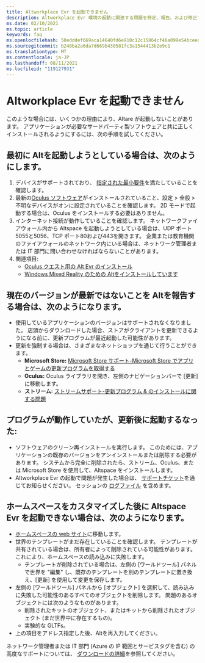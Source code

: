 ```yaml
---
title: Altworkplace Evr を起動できません
description: Altworkplace Evr 環境の起動に関連する問題を特定、報告、および修正する方法について説明します。
ms.date: 02/10/2021
ms.topic: article
keywords: faq
ms.openlocfilehash: 50edddef669aca14640fd6e910c12c15864cf46a099e54bceed40494e9817de4
ms.sourcegitcommit: b248ba2a6da7d669b430581fc3a1544413b2e9c1
ms.translationtype: MT
ms.contentlocale: ja-JP
ms.lasthandoff: 08/11/2021
ms.locfileid: "119127931"
---
```

# <a name="i-cant-launch-altspacevr"></a>Altworkplace Evr を起動できません

このような場合には、いくつかの理由により、Altare が起動しないことがあります。 アプリケーションが必要なサードパーティ製ソフトウェアと共に正しくインストールされるようにするには、次の手順を試してください。

## <a name="if-youre-trying-to-launch-altspacevr-for-the-first-time"></a>最初に Altを起動しようとしている場合は、次のようにします。

1. デバイスがサポートされており、 [指定された最小要件](../getting-started/system-requirements.md)を満たしていることを確認します。
2. 最新の[Oculus ソフトウェア](https://www.oculus.com/setup)がインストールされていること、設定 > 全般 > 不明なデバイスがオンに設定されていることを確認します。 2D モードで起動する場合は、Oculus をインストールする必要はありません。
3. インターネット接続が動作していることを確認します。 ネットワークファイアウォール内から Altspace を起動しようとしている場合は、UDP ポート5055と5056、TCP ポート80および443を開きます。 企業または教育機関のファイアウォールのネットワーク内にいる場合は、ネットワーク管理者または IT 部門に問い合わせなければならないことがあります。
4. 関連項目:
    * [Oculus クエスト用の Alt Evr のインストール](../getting-started/oculus-installation.md)
    * [Windows Mixed Reality のための Altをインストールしています](../getting-started/wmr-installation.md)

## <a name="if-altspacevr-reports-that-the-current-version-is-out-of-date"></a>現在のバージョンが最新ではないことを Altを報告する場合は、次のようになります。

* 使用しているアプリケーションのバージョンはサポートされなくなりました。 店頭からダウンロードした場合、ストアがクライアントを更新できるようになる前に、更新プログラムが最近起動した可能性があります。
* 更新を強制する場合は、さまざまなネットショップを通じて行うことができます。
    * **Microsoft Store:** [Microsoft Store サポート-Microsoft Store でアプリとゲームの更新プログラムを取得する](https://support.microsoft.com/account-billing/get-updates-for-apps-and-games-in-microsoft-store-a1fe19c0-532d-ec47-7035-d1c5a1dd464f)
    * **Oculus:** Oculus ライブラリを開き、左側のナビゲーションバーで [更新] に移動します。
    * **ストリーム:** [ストリームサポート-更新プログラム & のインストールに関する問題](https://support.steampowered.com/kb_article.php?ref=2274-IFLV-5334)

## <a name="if-the-program-was-working-but-ceased-to-launch-after-update"></a>プログラムが動作していたが、更新後に起動するなった:

* ソフトウェアのクリーン再インストールを実行します。 このためには、アプリケーションの既存のバージョンをアンインストールまたは削除する必要があります。 システムから完全に削除されたら、ストリーム、Oculus、または Microsoft Store を使用して、Altspace をインストールします。
* Altworkplace Evr の起動で問題が発生した場合は、 [サポートチケット](https://help.altvr.com/hc/requests/new)を通じてお知らせください。 セッションの [ログファイル](uploading-client-logs.md) を含めます。

## <a name="if-altspacevr-fails-to-launch-after-customizing-your-home-space"></a>ホームスペースをカスタマイズした後に Altspace Evr を起動できない場合は、次のようになります。

* [ホームスペースの web サイト](https://account.altvr.com/users/sign_in)に移動します。
* 世界のテンプレートがまだ存在していることを確認します。 テンプレートが共有されている場合は、所有者によって削除されている可能性があります。これにより、ホームスペースの読み込みに失敗します。
    * テンプレートが削除されている場合は、左側の [ワールドツール] パネルで世界を "編集" し、既存のテンプレートを別のテンプレートに置き換え、[更新] を使用して変更を保存します。
* 左側の [ワールドツール] パネルから [オブジェクト] を選択して、読み込みに失敗した可能性のあるすべてのオブジェクトを削除します。 問題のあるオブジェクトには次のようなものがあります。
    * 削除されたキットのオブジェクト、またはキットから削除されたオブジェクト (まだ世界中に存在するもの)。
    * 実験的な GLTFs。
* 上の項目をアドレス指定した後、Altを再入力してください。

ネットワーク管理者または IT 部門 (Azure の IP 範囲とサービスタグを含む) の高度なサポートについては、 [ダウンロードの詳細](https://www.microsoft.com/en-us/download/details.aspx?id=56519)を参照してください。